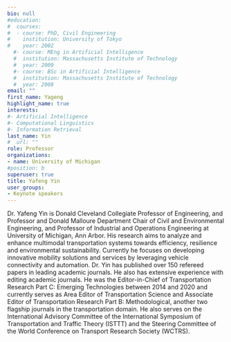 ```yaml
---
bio: null
#education:
#  courses:
#  - course: PhD, Civil Engineering
#    institution: University of Tokyo
#    year: 2002
  #- course: MEng in Artificial Intelligence
  #  institution: Massachusetts Institute of Technology
  #  year: 2009
  #- course: BSc in Artificial Intelligence
  #  institution: Massachusetts Institute of Technology
  #  year: 2008
email: ""
first_name: Yageng
highlight_name: true
interests:
#- Artificial Intelligence
#- Computational Linguistics
#- Information Retrieval
last_name: Yin
#  url: ""
role: Professor
organizations:
- name: University of Michigan
#position: b
superuser: true
title: Yafeng Yin
user_groups:
- Keynote speakers
---
```


Dr. Yafeng Yin is Donald Cleveland Collegiate Professor of Engineering, and Professor and Donald Malloure Department Chair of Civil and Environmental Engineering, and Professor of Industrial and Operations Engineering at University of Michigan, Ann Arbor. His research aims to analyze and enhance multimodal transportation systems towards efficiency, resilience and environmental sustainability. Currently he focuses on developing innovative mobility solutions and services by leveraging vehicle connectivity and automation. Dr. Yin has published over 150 refereed papers in leading academic journals. He also has extensive experience with editing academic journals. He was the Editor-in-Chief of Transportation Research Part C: Emerging Technologies between 2014 and 2020 and currently serves as Area Editor of Transportation Science and Associate Editor of Transportation Research Part B: Methodological, another two flagship journals in the transportation domain. He also serves on the International Advisory Committee of the International Symposium of Transportation and Traffic Theory (ISTTT) and the Steering Committee of the World Conference on Transport Research Society (WCTRS).


